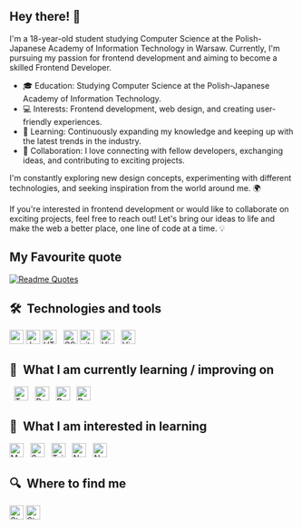 ## Hey there! 👋

I'm a 18-year-old student studying Computer Science at the Polish-Japanese Academy of Information Technology in Warsaw. Currently, I'm pursuing my passion for frontend development and aiming to become a skilled Frontend Developer.

- 🎓 Education: Studying Computer Science at the Polish-Japanese Academy of Information Technology.
- 💻 Interests: Frontend development, web design, and creating user-friendly experiences.
- 🌱 Learning: Continuously expanding my knowledge and keeping up with the latest trends in the industry.
- 🤝 Collaboration: I love connecting with fellow developers, exchanging ideas, and contributing to exciting projects.


I'm constantly exploring new design concepts, experimenting with different technologies, and seeking inspiration from the world around me. 🌍

If you're interested in frontend development or would like to collaborate on exciting projects, feel free to reach out! Let's bring our ideas to life and make the web a better place, one line of code at a time. 💡


## My Favourite quote
[![Readme Quotes](https://quotes-github-readme.vercel.app/api?quote=Tell+them+North+remembers&author=Arya+Stark&type=vertical&theme=nord)](https://github.com/piyushsuthar/github-readme-quotes)

## 🛠  Technologies and tools

<a name="learning-now"></a>

[<img src="https://img.shields.io/badge/HTML5-282C34?logo=react&logoColor=61DBFB" alt="react logo" title="react" height="25" />][tech_tools_anchor]
[<img src="https://img.shields.io/badge/JavaScript-282C34?logo=javascript&logoColor=F7DF1E" alt="JavaScript logo" title="JavaScript" height="25" />][tech_tools_anchor]
[<img src="https://img.shields.io/badge/HTML5-282C34?logo=html5&logoColor=E34F26" alt="HTML5 logo" title="HTML5" height="25" />][tech_tools_anchor]
&nbsp;
[<img src="https://img.shields.io/badge/CSS3-282C34?logo=css3&logoColor=1572B6" alt="CSS3 logo" title="CSS3" height="25" />][tech_tools_anchor]
[<img src="https://img.shields.io/badge/git-282C34?logo=git&logoColor=F05032" alt="git logo" title="git" height="25" />][tech_tools_anchor]
&nbsp;
[<img src="https://img.shields.io/badge/VS%20Code-282C34?logo=visual-studio-code&logoColor=007ACC" alt="Visual Studio Code logo" title="Visual Studio Code" height="25" />][tech_tools_anchor]
&nbsp;
[<img src="https://img.shields.io/badge/Sql-282C34?logo=mysql&logoColor=orange" alt="Visual Studio Code logo" title="Visual Studio Code" height="25" />][tech_tools_anchor]
&nbsp;


<a name="learning-next"></a>

## 📖  What I am currently learning / improving on


&nbsp;
[<img src="https://img.shields.io/badge/TypeScript-282C34?logo=typescript&logoColor=blue" alt="TypeScript logo" title="TypeScript" height="25" />][tech_tools_anchor]
&nbsp;
[<img src="https://img.shields.io/badge/React Native-282C34?logo=react&logoColor=61DAFB" alt="React Native logo" title="React Native" height="25" />][tech_tools_anchor]
&nbsp;
[<img src="https://img.shields.io/badge/Redux-282C34?logo=redux&logoColor=764ABC" alt="Redux logo" title="Redux" height="25" />][tech_tools_anchor]
&nbsp;
[<img src="https://img.shields.io/badge/C++-282C34?logo=cplusplus&logoColor=2F3485" alt="Redux logo" title="Redux" height="25" />][tech_tools_anchor]
&nbsp;

## 👾  What I am interested in learning 


[<img src="https://img.shields.io/badge/MongoDB-282C34?logo=mongodb&logoColor=47A248" alt="MongoDB logo" title="MongoDB" height="25" />][learning_next_anchor]
&nbsp;
[<img src="https://img.shields.io/badge/Sass-282C34?logo=sass&logoColor=CC6699" alt="Sass logo" title="Sass" height="25" />][learning_next_anchor]
&nbsp;
[<img src="https://img.shields.io/badge/Tailwind%20CSS-282C34?logo=tailwind-css&logoColor=38B2AC" alt="Tailwind CSS logo" title="Tailwind CSS" height="25" />][learning_next_anchor]
&nbsp;
[<img src="https://img.shields.io/badge/Node.js-282C34?logo=node.js&logoColor=339933" alt="Node.js logo" title="Node.js" height="25" />][learning_next_anchor]
&nbsp;
[<img src="https://img.shields.io/badge/Next.js-282C34?logo=next.js&logoColor=FFFFFF" alt="Next.js logo" title="Next.js" height="25" />][learning_next_anchor]
&nbsp;


## 🔍  Where to find me

[<img src="https://img.shields.io/badge/Telegram-white?logo=telegram&logoColor=blue" alt="Stack Overflow logo" title="Stack Overflow" height="25" />](https://t.me/a10ney)
[<img src="https://img.shields.io/badge/LinkedIn-white?logo=linkedin&logoColor=blue" alt="Stack Overflow logo" title="Stack Overflow" height="25" />](https://www.linkedin.com/in/illia-martynov-335800283/)
&nbsp;


[tech_tools_anchor]: #bonjour--
[learning_now_anchor]: #learning-now
[learning_next_anchor]: #learning-next
